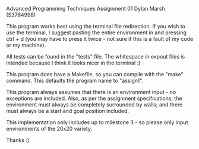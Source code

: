 Advanced Programming Techniques Assignment 01
    Dylan Marsh (S3784998)


This program works best using the terminal file redirection. If you wish to use the terminal, I suggest pasting the entire 
environment in and pressing ctrl + d (you may have to press it twice - not sure if this is a fault of my code or my machine).

All tests can be found in the "tests" file. The whitespace in expout files is intended because I think it looks nicer in the terminal :)

This program does have a Makefile, so you can compile with the "make" command. This defaults the program name to "assign1". 

This program always assumes that there is an environment input - no exceptions are included.
Also, as per the assignment specifications, the environment must always be completely surrounded by walls; and there must always be a start 
and goal position included. 

This implementation only includes up to milestone 3 - so please only input environments of the 20x20 variety.

Thanks :)